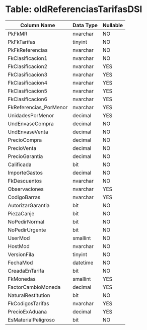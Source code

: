 # Table: oldReferenciasTarifasDSI

| Column Name | Data Type | Nullable |
|-------------|-----------|----------|
| PkFkMR | nvarchar | NO |
| PkFkTarifas | tinyint | NO |
| PkFkReferencias | nvarchar | NO |
| FkClasificacion1 | nvarchar | NO |
| FkClasificacion2 | nvarchar | YES |
| FkClasificacion3 | nvarchar | YES |
| FkClasificacion4 | nvarchar | YES |
| FkClasificacion5 | nvarchar | YES |
| FkClasificacion6 | nvarchar | YES |
| FkReferencias_PorMenor | nvarchar | YES |
| UnidadesPorMenor | decimal | YES |
| UndEnvaseCompra | decimal | NO |
| UndEnvaseVenta | decimal | NO |
| PrecioCompra | decimal | NO |
| PrecioVenta | decimal | NO |
| PrecioGarantia | decimal | NO |
| Calificada | bit | NO |
| ImporteGastos | decimal | NO |
| FkDescuentos | nvarchar | NO |
| Observaciones | nvarchar | YES |
| CodigoBarras | nvarchar | YES |
| AutorizarGarantia | bit | NO |
| PiezaCanje | bit | NO |
| NoPedirNormal | bit | NO |
| NoPedirUrgente | bit | NO |
| UserMod | smallint | NO |
| HostMod | nvarchar | NO |
| VersionFila | tinyint | NO |
| FechaMod | datetime | NO |
| CreadaEnTarifa | bit | NO |
| FkMonedas | smallint | YES |
| FactorCambioMoneda | decimal | YES |
| NaturalRestitution | bit | NO |
| FkCodigosTarifas | nvarchar | YES |
| PrecioExAduana | decimal | YES |
| EsMaterialPeligroso | bit | NO |
